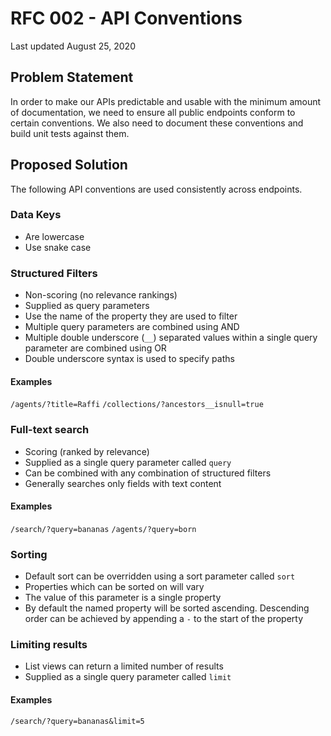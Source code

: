 # RFC 002 - API Conventions

Last updated August 25, 2020

## Problem Statement
In order to make our APIs predictable and usable with the minimum amount of documentation, we need to ensure all public endpoints conform to certain conventions. We also need to document these conventions and build unit tests against them.

## Proposed Solution
The following API conventions are used consistently across endpoints.

### Data Keys
  - Are lowercase
  - Use snake case

### Structured Filters
  - Non-scoring (no relevance rankings)
  - Supplied as query parameters
  - Use the name of the property they are used to filter
  - Multiple query parameters are combined using AND
  - Multiple double underscore (`__`) separated values within a single query parameter are combined using OR
  - Double underscore syntax is used to specify paths

#### Examples
`/agents/?title=Raffi`
`/collections/?ancestors__isnull=true`

### Full-text search
  - Scoring (ranked by relevance)
  - Supplied as a single query parameter called `query`
  - Can be combined with any combination of structured filters
  - Generally searches only fields with text content

#### Examples

`/search/?query=bananas`
`/agents/?query=born`

### Sorting
  - Default sort can be overridden using a sort parameter called `sort`
  - Properties which can be sorted on will vary
  - The value of this parameter is a single property
  - By default the named property will be sorted ascending. Descending order can be achieved by appending a `-` to the start of the property

### Limiting results
  - List views can return a limited number of results
  - Supplied as a single query parameter called `limit`

#### Examples
`/search/?query=bananas&limit=5`
